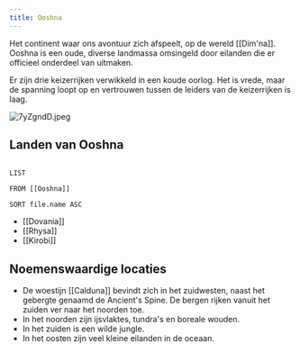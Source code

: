 ```yaml
---
title: Ooshna
---
```


Het continent waar ons avontuur zich afspeelt, op de wereld [[Dim'na]]. Ooshna is een oude, diverse landmassa omsingeld door eilanden die er officieel onderdeel van uitmaken. 

Er zijn drie keizerrijken verwikkeld in een koude oorlog. Het is vrede, maar de spanning loopt op en vertrouwen tussen de leiders van de keizerrijken is laag. 

![7yZgndD.jpeg](https://i.imgur.com/7yZgndD.jpeg)

## Landen van Ooshna

```dataview

LIST

FROM [[Ooshna]]

SORT file.name ASC

```

- [[Dovania]]
- [[Rhysa]]
- [[Kirobi]]

## Noemenswaardige locaties

- De woestijn [[Calduna]] bevindt zich in het zuidwesten, naast het gebergte genaamd de Ancient's Spine. De bergen rijken vanuit het zuiden ver naar het noorden toe. 
- In het noorden zijn ijsvlaktes, tundra's en boreale wouden.
- In het zuiden is een wilde jungle.
- In het oosten zijn veel kleine eilanden in de oceaan.

